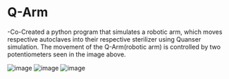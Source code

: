 # Q-Arm
 -Co-Created a python program that simulates a robotic arm, which moves respective autoclaves into their respective sterilizer using Quanser simulation. The movement of the Q-Arm(robotic arm) is controlled by two potentiometers seen in the image above.
 
![image](https://github.com/JadenAntM/Q-Arm/assets/144370058/23bb856c-a352-4efc-95e1-4430c3128835)
![image](https://github.com/JadenAntM/Q-Arm/assets/144370058/26af8df6-035d-41b2-b786-ff90ece5e793)
![image](https://github.com/JadenAntM/Q-Arm/assets/144370058/b599a365-c707-449f-ad3e-742f9fdbe1fb)


